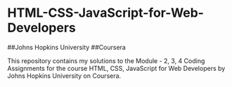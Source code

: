 # HTML-CSS-JavaScript-for-Web-Developers
##Johns Hopkins University   ##Coursera

This repository contains my solutions to the Module - 2, 3, 4 Coding Assignments for the course HTML, CSS, JavaScript for Web Developers by Johns Hopkins University on Coursera.

